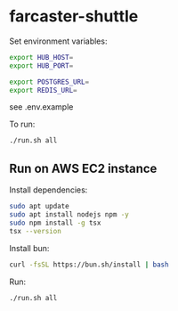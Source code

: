 # farcaster-shuttle

Set environment variables:

```bash
export HUB_HOST=
export HUB_PORT=

export POSTGRES_URL=
export REDIS_URL=
```

see .env.example

To run:

```bash
./run.sh all
```

## Run on AWS EC2 instance

Install dependencies:

```bash
sudo apt update
sudo apt install nodejs npm -y
sudo npm install -g tsx
tsx --version
```

Install bun:

```bash
curl -fsSL https://bun.sh/install | bash
```

Run:

```bash
./run.sh all
```